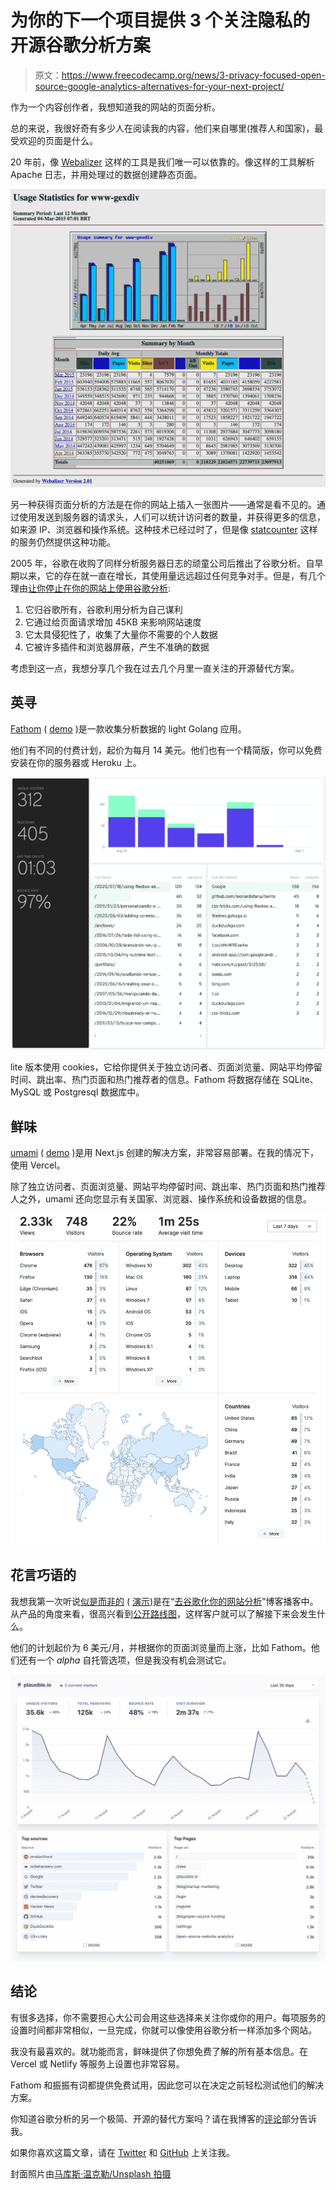# 为你的下一个项目提供 3 个关注隐私的开源谷歌分析方案

> 原文：<https://www.freecodecamp.org/news/3-privacy-focused-open-source-google-analytics-alternatives-for-your-next-project/>

作为一个内容创作者，我想知道我的网站的页面分析。

总的来说，我很好奇有多少人在阅读我的内容，他们来自哪里(推荐人和国家)，最受欢迎的页面是什么。

20 年前，像 [Webalizer](http://www.webalizer.org/) 这样的工具是我们唯一可以依靠的。像这样的工具解析 Apache 日志，并用处理过的数据创建静态页面。

![webalizer screenshot](img/84abeee479d03e97e97b0606cb578d3b.png)

另一种获得页面分析的方法是在你的网站上插入一张图片——通常是看不见的。通过使用发送到服务器的请求头，人们可以统计访问者的数量，并获得更多的信息，如来源 IP、浏览器和操作系统。这种技术已经过时了，但是像 [statcounter](https://statcounter.com/) 这样的服务仍然提供这种功能。

2005 年，谷歌在收购了同样分析服务器日志的顽童公司后推出了谷歌分析。自早期以来，它的存在就一直在增长，其使用量远远超过任何竞争对手。但是，有几个理由[让你停止在你的网站上使用谷歌分析](https://plausible.io/blog/remove-google-analytics):

1.  它归谷歌所有，谷歌利用分析为自己谋利
2.  它通过给页面请求增加 45KB 来影响网站速度
3.  它太具侵犯性了，收集了大量你不需要的个人数据
4.  它被许多插件和浏览器屏蔽，产生不准确的数据

考虑到这一点，我想分享几个我在过去几个月里一直关注的开源替代方案。

## 英寻

[Fathom](https://usefathom.com/) ( [demo](https://app.usefathom.com/share/sqqvo/chimp+essentials) )是一款收集分析数据的 light Golang 应用。

他们有不同的付费计划，起价为每月 14 美元。他们也有一个精简版，你可以免费安装在你的服务器或 Heroku 上。

![Fathom screenshot](img/c7e1b8f60105f2dd201b517afb01fa94.png)

lite 版本使用 cookies，它给你提供关于独立访问者、页面浏览量、网站平均停留时间、跳出率、热门页面和热门推荐者的信息。Fathom 将数据存储在 SQLite、MySQL 或 Postgresql 数据库中。

## 鲜味

[umami](https://umami.is/) ( [demo](https://app.umami.is/share/ISgW2qz8/flightphp.com) )是用 Next.js 创建的解决方案，非常容易部署。在我的情况下，使用 Vercel。

除了独立访问者、页面浏览量、网站平均停留时间、跳出率、热门页面和热门推荐人之外，umami 还向您显示有关国家、浏览器、操作系统和设备数据的信息。

![umami screenshot](img/a5d19066a400e183961dbbd98c1c2af4.png)

## 花言巧语的

我想我第一次听说[似是而非的](https://plausible.io/) ( [演示](https://plausible.io/plausible.io))是在“[去谷歌化你的网站分析](https://changelog.com/podcast/396)”博客播客中。从产品的角度来看，很高兴看到[公开路线图](https://plausible.io/roadmap)，这样客户就可以了解接下来会发生什么。

他们的计划起价为 6 美元/月，并根据你的页面浏览量而上涨，比如 Fathom。他们还有一个 *alpha* 自托管选项，但是我没有机会测试它。

![plausible](img/e9933b33d26220e3cce4e7694130e342.png)

## 结论

有很多选择，你不需要担心大公司会用这些选择来关注你或你的用户。每项服务的设置时间都非常相似，一旦完成，你就可以像使用谷歌分析一样添加多个网站。

我没有最喜欢的。就功能而言，鲜味提供了你想免费了解的所有基本信息。在 Vercel 或 Netlify 等服务上设置也非常容易。

Fathom 和振振有词都提供免费试用，因此您可以在决定之前轻松测试他们的解决方案。

你知道谷歌分析的另一个极简、开源的替代方案吗？请在我博客的[评论](https://leonardofaria.net/2020/09/01/three-privacy-focused-open-source-google-analytics-alternatives/)部分告诉我。

如果你喜欢这篇文章，请在 [Twitter](https://twitter.com/leozera) 和 [GitHub](https://github.com/leonardofaria) 上关注我。

封面照片由[马库斯·温克勒/Unsplash 拍摄](https://unsplash.com/photos/IrRbSND5EUc)